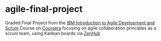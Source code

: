 # agile-final-project

Graded Final Project from the [IBM Introduction to Agile Development and Scrum](https://www.coursera.org/learn/agile-development-and-scrum) Course on [Coursera](https://www.coursera.org) focusing on agile collaboration principles as a scrum team, using Kanban boards via [ZenHub](https://app.zenhub.com)  
